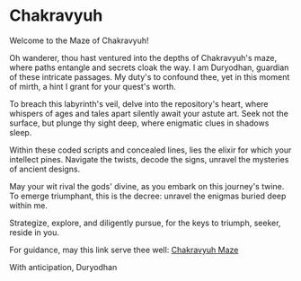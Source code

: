 # Chakravyuh
Welcome to the Maze of Chakravyuh!

Oh wanderer, thou hast ventured into the depths of Chakravyuh's maze, where paths entangle and secrets cloak the way. I am Duryodhan, guardian of these intricate passages. My duty's to confound thee, yet in this moment of mirth, a hint I grant for your quest's worth.

To breach this labyrinth's veil, delve into the repository's heart, where whispers of ages and tales apart silently await your astute art. Seek not the surface, but plunge thy sight deep, where enigmatic clues in shadows sleep.

Within these coded scripts and concealed lines, lies the elixir for which your intellect pines. Navigate the twists, decode the signs, unravel the mysteries of ancient designs.

May your wit rival the gods' divine, as you embark on this journey's twine. To emerge triumphant, this is the decree: unravel the enigmas buried deep within me.

Strategize, explore, and diligently pursue, for the keys to triumph, seeker, reside in you.

For guidance, may this link serve thee well: [Chakravyuh Maze](https://chakravyuh.onrender.com/)

With anticipation,
Duryodhan
